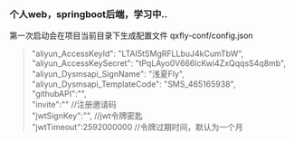 ### 个人web，springboot后端，学习中..

第一次启动会在项目当前目录下生成配置文件 qxfly-conf/config.json
>  "aliyun_AccessKeyId": "LTAI5tSMgRFLLbuJ4kCumTbW",</br>
  "aliyun_AccessKeySecret": "tPqLAyo0V666lcKwi4ZxQqqsS4q8mb",</br>
  "aliyun_Dysmsapi_SignName": "浅夏Fly",</br>
  "aliyun_Dysmsapi_TemplateCode": "SMS_465165938",</br>
 "githubAPI":"", </br>
"invite":"" //注册邀请码</br>
"jwtSignKey":"", //jwt令牌密匙</br>
"jwtTimeout":2592000000 //令牌过期时间，默认为一个月
